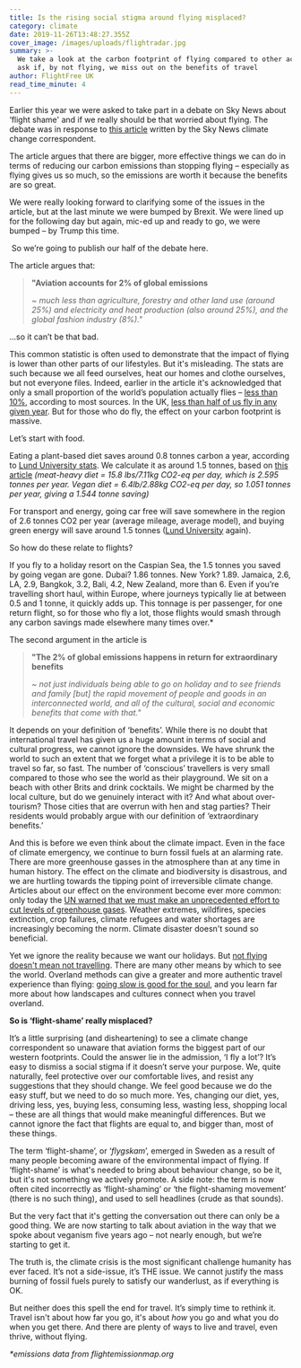 ```yaml
---
title: Is the rising social stigma around flying misplaced?
category: climate
date: 2019-11-26T13:48:27.355Z
cover_image: /images/uploads/flightradar.jpg
summary: >-
  We take a look at the carbon footprint of flying compared to other actions and
  ask if, by not flying, we miss out on the benefits of travel
author: FlightFree UK
read_time_minute: 4
---
```

Earlier this year we were asked to take part in a debate on Sky News about ‘flight shame' and if we really should be that worried about flying. The debate was in response to [this article](https://news.sky.com/story/sky-views-rising-social-stigma-around-flying-is-misplaced-11841632) written by the Sky News climate change correspondent.

The article argues that there are bigger, more effective things we can do in terms of reducing our carbon emissions than stopping flying – especially as flying gives us so much, so the emissions are worth it because the benefits are so great.

We were really looking forward to clarifying some of the issues in the article, but at the last minute we were bumped by Brexit. We were lined up for the following day but again, mic-ed up and ready to go, we were bumped – by Trump this time. 

 So we’re going to publish our half of the debate here. 

The article argues that:

> **"Aviation accounts for 2% of global emissions**
>
> _~ much less than agriculture, forestry and other land use (around 25%) and electricity and heat production (also around 25%), and the global fashion industry (8%)."_

...so it can’t be that bad.

This common statistic is often used to demonstrate that the impact of flying is lower than other parts of our lifestyles. But it's misleading. The stats are such because we all feed ourselves, heat our homes and clothe ourselves, but not everyone files. Indeed, earlier in the article it's acknowledged that only a small proportion of the world’s population actually flies – [less than 10%](http://afreeride.org/about/), according to most sources. In the UK, [less than half of us fly in any given year](http://afreeride.org/about/). But for those who do fly, the effect on your carbon footprint is massive. 

Let’s start with food. 

Eating a plant-based diet saves around 0.8 tonnes carbon a year, according to [Lund University stats](https://www.lunduniversity.lu.se/article/the-four-lifestyle-choices-that-most-reduce-your-carbon-footprint). We calculate it as around 1.5 tonnes, based on [this article](https://www.vox.com/2014/7/2/5865109/study-going-vegetarian-could-cut-your-food-carbon-footprint-in-half) _(meat-heavy diet = 15.8 lbs/7.11kg CO2-eq per day, which is 2.595 tonnes per year. Vegan diet = 6.4lb/2.88kg CO2-eq per day, so 1.051 tonnes per year, giving a 1.544 tonne saving)_

For transport and energy, going car free will save somewhere in the region of 2.6 tonnes CO2 per year (average mileage, average model), and buying green energy will save around 1.5 tonnes ([Lund University](https://www.lunduniversity.lu.se/article/the-four-lifestyle-choices-that-most-reduce-your-carbon-footprint) again).

So how do these relate to flights?

If you fly to a holiday resort on the Caspian Sea, the 1.5 tonnes you saved by going vegan are gone. Dubai? 1.86 tonnes. New York? 1.89. Jamaica, 2.6, LA, 2.9, Bangkok, 3.2, Bali, 4.2, New Zealand, more than 6. Even if you’re travelling short haul, within Europe, where journeys typically lie at between 0.5 and 1 tonne, it quickly adds up. This tonnage is per passenger, for one return flight, so for those who fly a lot, those flights would smash through any carbon savings made elsewhere many times over.*

The second argument in the article is 

> **"The 2% of global emissions happens in return for extraordinary benefits**
>
> _~ not just individuals being able to go on holiday and to see friends and family \[but] the rapid movement of people and goods in an interconnected world, and all of the cultural, social and economic benefits that come with that."_

It depends on your definition of ‘benefits’. While there is no doubt that international travel has given us a huge amount in terms of social and cultural progress, we cannot ignore the downsides. We have shrunk the world to such an extent that we forget what a privilege it is to be able to travel so far, so fast. The number of ‘conscious’ travellers is very small compared to those who see the world as their playground. We sit on a beach with other Brits and drink cocktails. We might be charmed by the local culture, but do we genuinely interact with it? And what about over-tourism? Those cities that are overrun with hen and stag parties? Their residents would probably argue with our definition of ‘extraordinary benefits.’

And this is before we even think about the climate impact. Even in the face of climate emergency, we continue to burn fossil fuels at an alarming rate. There are more greenhouse gasses in the atmosphere than at any time in human history. The effect on the climate and biodiversity is disastrous, and we are hurtling towards the tipping point of irreversible climate change. Articles about our effect on the environment become ever more common: only today the [UN warned that we must make an unprecedented effort to cut levels of greenhouse gases](https://www.theguardian.com/environment/2019/nov/26/united-nations-global-effort-cut-emissions-stop-climate-chaos-2030). Weather extremes, wildfires, species extinction, crop failures, climate refugees and water shortages are increasingly becoming the norm. Climate disaster doesn't sound so beneficial.

Yet we ignore the reality because we want our holidays. But [not flying doesn't mean not travelling](https://flightfree.co.uk/post/an-experiment-in-no-aeroplanes/). There are many other means by which to see the world. Overland methods can give a greater and more authentic travel experience than flying: [going slow is good for the soul](https://flightfree.co.uk/post/the-beauty-of-slow-travel/), and you learn far more about how landscapes and cultures connect when you travel overland.

**So is ‘flight-shame’ really misplaced?**

It’s a little surprising (and disheartening) to see a climate change correspondent so unaware that aviation forms the biggest part of our western footprints. Could the answer lie in the admission, ‘I fly a lot’? It’s easy to dismiss a social stigma if it doesn’t serve your purpose. We, quite naturally, feel protective over our comfortable lives, and resist any suggestions that they should change. We feel good because we do the easy stuff, but we need to do so much more. Yes, changing our diet, yes, driving less, yes, buying less, consuming less, wasting less, shopping local – these are all things that would make meaningful differences. But we cannot ignore the fact that flights are equal to, and bigger than, most of these things. 

The term ‘flight-shame’, or ‘_flygskam_’, emerged in Sweden as a result of many people becoming aware of the environmental impact of flying. If ‘flight-shame’ is what's needed to bring about behaviour change, so be it, but it's not something we actively promote. A side note: the term is now often cited incorrectly as ‘flight-shaming’ or ‘the flight-shaming movement’ (there is no such thing), and used to sell headlines (crude as that sounds).

But the very fact that it's getting the conversation out there can only be a good thing. We are now starting to talk about aviation in the way that we spoke about veganism five years ago – not nearly enough, but we’re starting to get it. 

The truth is, the climate crisis is the most significant challenge humanity has ever faced. It’s not a side-issue, it’s THE issue. We cannot justify the mass burning of fossil fuels purely to satisfy our wanderlust, as if everything is OK. 

But neither does this spell the end for travel. It’s simply time to rethink it. Travel isn't about how far you go, it's about _how_ you go and what you do when you get there. And there are plenty of ways to live and travel, even thrive, without flying.

_\*emissions data from flightemissionmap.org_
